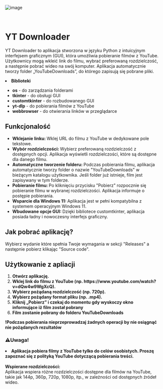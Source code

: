 ![image](https://github.com/user-attachments/assets/dc01a69e-8ca7-48af-922c-c1c426e1d9aa)

<br>
<h1>YT Downloader</h1>
<p>YT Downloader to aplikacja stworzona w języku Python z intuicyjnym interfejsem graficznym (GUI), która umożliwia pobieranie filmów z YouTube. Użytkownicy mogą wkleić link do filmu, wybrać preferowaną rozdzielczość, a następnie pobrać wideo na swój komputer. Aplikacja automatycznie tworzy folder „YouTubeDownloads”, do którego zapisują się pobrane pliki.</p>
<li><b>Biblioteki</b></li>

<ul>
  <li><b>os</b> - do zarządzania folderami</li>
  <li><b>tkinter</b> - do obsługi GUI</li>
  <li><b>customtkinter</b> - do rozbudowanego GUI</li>
  <li><b>yt-dlp</b> - do pobierania filmów z YouTube</li>
  <li><b>webbrowser</b> - do otwierania linków w przeglądarce</li>
</ul>

<h2>Funkcjonalość</h2>
<ul>
  <li><b>Wklejanie linku: </b>Wklej URL do filmu z YouTube w dedykowane pole tekstowe.</li>
  <li><b>Wybór rozdzielczości: </b>Wybierz preferowaną rozdzielczość z dostępnych opcji. Aplikacja wyświetli rozdzielczości, które są dostępne dla danego filmu.</li>
  <li><b>Automatyczne tworzenie folderu: </b>Podczas pobierania filmu, aplikacja automatycznie tworzy folder o nazwie "YouTubeDownloads" w bieżącym katalogu użytkownika. Jeśli folder już istnieje, film jest zapisywany w tym folderze.</li>
  <li><b>Pobieranie filmu: </b>Po kliknięciu przycisku "Pobierz" rozpocznie się pobieranie filmu w wybranej rozdzielczości. Aplikacja informuje o postępie pobierania.</li>
  <li><b>Wsparcie dla Windows 11: </b>Aplikacja jest w pełni kompatybilna z systemem operacyjnym Windows 11.</li>
  <li><b>Wbudowane opcje GUI: </b>Dzięki bibliotece customtkinter, aplikacja posiada ładny i nowoczesny interfejs graficzny.</li>
</ul>

<h2>Jak pobrać aplikację?</h2>
<p>Wybierz wydanie które spełnia Twoje wymagania w sekcji "Releases" a następnie pobierz klikając "Source code".</p>

<h2>Użytkowanie z apliacji</h2>
<ol>
  <li><b>Otwórz aplikację.</b></li>
  <li><b>Wklej link do filmu z YouTube (np. https://www.youtube.com/watch?v=dQw4w9WgXcQ).</b></li>
  <li><b>Wybierz pożądaną rozdzielczość (np. 720p).</b></li>
  <li><b>Wybierz pożądany format pliku (np. .mp4).</b></li>
  <li><b>Kliknij „Pobierz” i czekaj do momentu gdy wyskoczy okno informujące iż film został pobrany</b></li>
  <li><b>Film zostanie pobrany do folderu YouTubeDownloads</b></li>
</ol>
<p><b>!Podczas pobierania nieprzeprowadzaj żadnych operacji by nie osiągnąć nie pożądanych rezultatów</b></p>

<h3>⚠️Uwaga!</h3>
<li><b>Aplikacja pobiera filmy z YouTube tylko do celów osobistych. Proszę zapoznać się z polityką YouTube dotyczącą pobierania treści.</b></li>
<br>
<b>Wspierane rozdzielczości:</b><br>
Aplikacja wspiera różne rozdzielczości dostępne dla filmów na YouTube, takie jak 144p, 360p, 720p, 1080p, itp., w zależności od dostępnych źródeł wideo.

